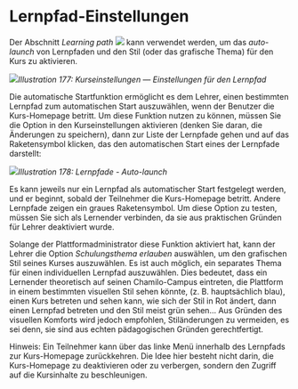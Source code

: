 
# Lernpfad-Einstellungen

Der Abschnitt _Learning path_ ![](../../.gitbook/assets/graphics327.png) kann verwendet werden, um das _auto-launch_ von Lernpfaden und den Stil \(oder das grafische Thema\) für den Kurs zu aktivieren.

![](../../.gitbook/assets/images246.png)_Illustration 177: Kurseinstellungen — Einstellungen für den Lernpfad_

Die automatische Startfunktion ermöglicht es dem Lehrer, einen bestimmten Lernpfad zum automatischen Start auszuwählen, wenn der Benutzer die Kurs-Homepage betritt. Um diese Funktion nutzen zu können, müssen Sie die Option in den Kurseinstellungen aktivieren \(denken Sie daran, die Änderungen zu speichern\), dann zur Liste der Lernpfade gehen und auf das Raketensymbol klicken, das den automatischen Start eines der Lernpfade darstellt:

![](../../.gitbook/assets/images247.png)_Illustration 178: Lernpfade - Auto-launch_

Es kann jeweils nur ein Lernpfad als automatischer Start festgelegt werden, und er beginnt, sobald der Teilnehmer die Kurs-Homepage betritt. Andere Lernpfade zeigen ein graues Raketensymbol. Um diese Option zu testen, müssen Sie sich als Lernender verbinden, da sie aus praktischen Gründen für Lehrer deaktiviert wurde.

Solange der Plattformadministrator diese Funktion aktiviert hat, kann der Lehrer die Option _Schulungsthema erlauben_ auswählen, um den grafischen Stil seines Kurses auszuwählen. Es ist auch möglich, ein separates Thema für einen individuellen Lernpfad auszuwählen. Dies bedeutet, dass ein Lernender theoretisch auf seinen Chamilo-Campus eintreten, die Plattform in einem bestimmten visuellen Stil sehen könnte, \(z. B. hauptsächlich blau\), einen Kurs betreten und sehen kann, wie sich der Stil in Rot ändert, dann einen Lernpfad betreten und den Stil meist grün sehen... Aus Gründen des visuellen Komforts wird jedoch empfohlen, Stiländerungen zu vermeiden, es sei denn, sie sind aus echten pädagogischen Gründen gerechtfertigt.

Hinweis: Ein Teilnehmer kann über das linke Menü innerhalb des Lernpfads zur Kurs-Homepage zurückkehren. Die Idee hier besteht nicht darin, die Kurs-Homepage zu deaktivieren oder zu verbergen, sondern den Zugriff auf die Kursinhalte zu beschleunigen.